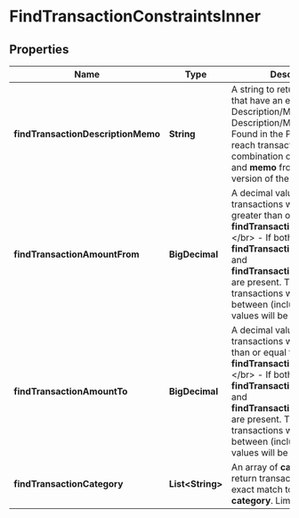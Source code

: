 

# FindTransactionConstraintsInner


## Properties

| Name | Type | Description | Notes |
|------------ | ------------- | ------------- | -------------|
|**findTransactionDescriptionMemo** | **String** | A string to return transactions that have an exact match to Description/Memo.&lt;/br&gt; - Description/Memo&lt;/br&gt;   - Found in the PDF report for reach transactions.&lt;/br&gt;   - A combination of **description** and **memo** from the JSON version of the report.&lt;/br&gt;  |  [optional] |
|**findTransactionAmountFrom** | **BigDecimal** | A decimal value to return transactions with **amount** greater than or equal to **findTransactionAmountFrom**.&lt;/br&gt; - If both **findTransactionAmountFrom** and **findTransactionAmountTo** are present. Then transactions with  **amount** between (inclusive) both values will be returned.  |  [optional] |
|**findTransactionAmountTo** | **BigDecimal** | A decimal value to return transactions with **amount** less than or equal to **findTransactionAmountTo**.&lt;/br&gt; - If both **findTransactionAmountFrom** and **findTransactionAmountTo** are present. Then transactions with  **amount** between (inclusive) both values will be returned.  |  [optional] |
|**findTransactionCategory** | **List&lt;String&gt;** | An array of **categories** to return transactions with an exact match to the array of **category**. Limit of 10.  |  [optional] |



